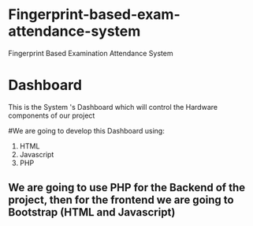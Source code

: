 # Fingerprint-based-exam-attendance-system
Fingerprint Based Examination Attendance System 

# Dashboard
This is the System 's Dashboard which will control the Hardware components of our project

#We are going to develop this Dashboard using: 
1. HTML
2. Javascript
3. PHP

## We are going to use PHP for the Backend of the project, then for the frontend we are going to Bootstrap (HTML and Javascript)
